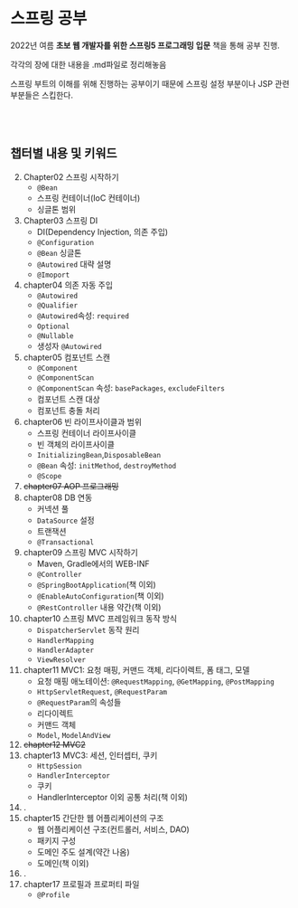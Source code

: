 # 스프링 공부

2022년 여름 **초보 웹 개발자를 위한 스프링5 프로그래밍 입문** 책을 통해 공부 진행.

각각의 장에 대한 내용을 .md파일로 정리해놓음

스프링 부트의 이해를 위해 진행하는 공부이기 때문에 스프링 설정 부분이나 JSP 관련 부분들은 스킵한다.

<br>
<br>


## 챕터별 내용 및 키워드

2. Chapter02 스프링 시작하기<br>
    * `@Bean` 
    * 스프링 컨테이너(IoC 컨테이너)
    * 싱글톤 범위
3. Chapter03 스프링 DI<br>
    * DI(Dependency Injection, 의존 주입)
    * `@Configuration`
    * `@Bean` 싱글톤
    * `@Autowired` 대략 설명
    * `@Imoport`
4. chapter04 의존 자동 주입<br>
    * `@Autowired`
    * `@Qualifier`
    * `@Autowired`속성: `required`
    * `Optional`
    * `@Nullable`
    * 생성자 `@Autowired`
5. chapter05 컴포넌트 스캔<br>
    * `@Component`
    * `@ComponentScan`
    * `@ComponentScan` 속성: `basePackages`, `excludeFilters`
    * 컴포넌트 스캔 대상
    * 컴포넌트 충돌 처리
6. chapter06 빈 라이프사이클과 범위<br>
    * 스프링 컨테이너 라이프사이클
    * 빈 객체의 라이프사이클
    * `InitializingBean`,`DisposableBean`
    * `@Bean` 속성: `initMethod`, `destroyMethod`
    * `@Scope`
7. ~~chapter07 AOP 프로그래밍~~<br>
8. chapter08 DB 연동<br>
    * 커넥션 풀
    * `DataSource` 설정
    * 트랜잭션
    * `@Transactional`
9.  chapter09 스프링 MVC 시작하기<br>
    * Maven, Gradle에서의 WEB-INF
    * `@Controller`
    * `@SpringBootApplication`(책 이외)
    * `@EnableAutoConfiguration`(책 이외)
    * `@RestController` 내용 약간(책 이외)
10. chapter10 스프링 MVC 프레임워크 동작 방식<br>
    * `DispatcherServlet` 동작 원리
    * `HandlerMapping` 
    * `HandlerAdapter`
    * `ViewResolver`
11. chapter11 MVC1: 요청 매핑, 커맨드 객체, 리다이렉트, 폼 태그, 모델<br>
    * 요청 매핑 애노테이션: `@RequestMapping`, `@GetMapping`, `@PostMapping`
    * `HttpServletRequest`, `@RequestParam`
    * `@RequestParam`의 속성들
    * 리다이렉트
    * 커맨드 객체
    * `Model`, `ModelAndView`
12. ~~chapter12 MVC2~~<br>
13. chapter13 MVC3: 세션, 인터셉터, 쿠키<br>
    * `HttpSession`
    * `HandlerInterceptor`
    * 쿠키
    * HandlerInterceptor 이외 공통 처리(책 이외)
14. . <br>
15. chapter15 간단한 웹 어플리케이션의 구조<br>
    * 웹 어플리케이션 구조(컨트롤러, 서비스, DAO)
    * 패키지 구성
    * 도메인 주도 설계(약간 나옴)
    * 도메인(책 이외)
16. . <br>
17. chapter17 프로필과 프로퍼티 파일<br>
    * `@Profile`
